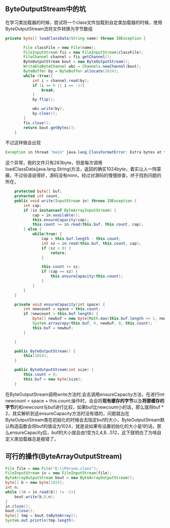 ## ByteOutputStream中的坑

在学习类加载器的时候，尝试将一个class文件加载到自定类加载器的时候，使用ByteOutputStream流将文件转换为字节数组

````java
private byte[] loadClassData(String name) throws IOException {

        File classFile = new File(name);
        FileInputStream fis = new FileInputStream(classFile);
        FileChannel channel = fis.getChannel();
        ByteOutputStream bout = new ByteOutputStream();
        WritableByteChannel wbc = Channels.newChannel(bout);
        ByteBuffer by = ByteBuffer.allocate(1024);
        while (true){
            int i = channel.read(by);
            if (i == 0 || i == -1){
                break;
            }
            by.flip();

            wbc.write(by);
            by.clear();
        }
        fis.close();
        return bout.getBytes();
    }
````

不过这样做会出现

````java
Exception in thread "main" java.lang.ClassFormatError: Extra bytes at the end of class file com/heng/test2/bean/Person
````

这个异常，我的文件只有283byte，但是每次调用loadClassData(java.lang.String)方法，返回的确实1024byte，着实让人一阵蒙蔽，不过俗语说得好，源码没有mimi，经过对源码的慢慢排查，终于找到问题的所在，

````java
    protected byte[] buf;
    protected int count;
    public void write(InputStream in) throws IOException {
        int cap;
        if (in instanceof ByteArrayInputStream) {
            cap = in.available();
            this.ensureCapacity(cap);
            this.count += in.read(this.buf, this.count, cap);
        } else {
            while(true) {
                cap = this.buf.length - this.count;
                int sz = in.read(this.buf, this.count, cap);
                if (sz < 0) {
                    return;
                }

                this.count += sz;
                if (cap == sz) {
                    this.ensureCapacity(this.count);
                }
            }
        }
    }
````

````java
    private void ensureCapacity(int space) {
        int newcount = space + this.count;
        if (newcount > this.buf.length) {
            byte[] newbuf = new byte[Math.max(this.buf.length << 1, newcount)];
            System.arraycopy(this.buf, 0, newbuf, 0, this.count);
            this.buf = newbuf;
        }

    }
````

````java
    public ByteOutputStream() {
        this(1024);
    }

    public ByteOutputStream(int size) {
        this.count = 0;
        this.buf = new byte[size];
    }
````



在ByteOutputStream调用write方法时,会去调用ensureCapacity方法，在进行int newcount = space + this.count;操作时，会会将**现有缓存的字节**以及**将要缓存的字节**的和newcount与buf进行比较，如果buf比newcount小的话，那么就将buf * 2，其实解析到这ensureCapacity方法时没有错的，问题就出在ByteOutputStream类在初始化的时候会去指定buf的大小，ByteOutputStream默认构造函数会将buf的值设为1024，就是说如果有设置初始化的大小是1的话，那么ensureCapacity后，buf的大小就会由1变为2,4,8...512，这下就明白了为啥自定义类加载器总是报错了。

## 可行的操作(ByteArrayOutputStream)

````java
File file = new File("E:\\Person.class");
FileInputStream in = new FileInputStream(file);
ByteArrayOutputStream bout = new ByteArrayOutputStream();
byte[] b = new byte[1024];
int n;
while ((n = in.read(b)) != -1){
    bout.write(b,0,n);
}
in.close();
bout.close();
byte[] tmp = bout.toByteArray();
System.out.println(tmp.length);
````

